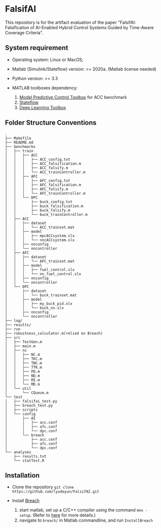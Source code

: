 # FalsifAI

This repository is for the artifact evaluation of the paper "FalsifAI: Falsification of AI-Enabled Hybrid Control Systems Guided by Time-Aware Coverage Criteria".

## System requirement


- Operating system: Linux or MacOS;

- Matlab (Simulink/Stateflow) version: >= 2020a. (Matlab license needed)

- Python version: >= 3.3

- MATLAB toolboxes dependency: 
  1. [Model Predictive Control Toolbox](https://www.mathworks.com/help/mpc/index.html) for ACC benchmark
  2. [Stateflow](https://www.mathworks.com/products/stateflow.html)
  3. [Deep Learning Toolbox](https://www.mathworks.com/products/deep-learning.html)

## Folder Structure Conventions

```
.
├── Makefile
├── README.md
├── benchmarks
│   ├── train
│   │   ├── ACC
│   │   │   ├── ACC_config.txt
│   │   │   ├── ACC_falsification.m
│   │   │   ├── ACC_falsify.m
│   │   │   └── ACC_trainController.m
│   │   ├── AFC
│   │   │   ├── AFC_config.txt
│   │   │   ├── AFC_falsification.m
│   │   │   ├── AFC_falsify.m
│   │   │   └── AFC_trainController.m
│   │   └── DPC
│   │       ├── buck_config.txt
│   │       ├── buck_falsification.m
│   │       ├── buck_falsify.m
│   │       └── buck_trainController.m
│   ├── ACC
│   │   ├── dataset
│   │   │   └── ACC_trainset.mat
│   │   ├── model
│   │   │   ├── mpcACCsystem.slx
│   │   │   └── nncACCsystem.slx
│   │   ├── nnconfig
│   │   └── nncontroller
│   ├── AFC
│   │   ├── dataset
│   │   │   └── AFC_trainset.mat
│   │   ├── model
│   │   │   ├── fuel_control.slx
│   │   │   └── nn_fuel_control.slx
│   │   ├── nnconfig
│   │   └── nncontroller
│   └── DPC
│       ├── dataset
│       │   └── buck_trainset.mat
│       ├── model
│       │   ├── my_buck_pid.slx
│       │   └── buck_nn.slx
│       ├── nnconfig
│       └── nncontroller
├── log/
├── results/
├── run
├── robustness_calculator.m(relied on Breach)
├── src
│   ├── TestGen.m
│   ├── main.m
│   ├── nc
│   │   ├── NC.m
│   │   ├── TKC.m
│   │   ├── TNC.m
│   │   ├── TTK.m
│   │   ├── PD.m
│   │   ├── ND.m
│   │   ├── MI.m
│   │   └── MD.m
│   └── util
│       └── CQueue.m
└── test
│   ├── falsifai_test.py
│   ├── breach_test.py
│   ├── scripts
│   └── config
│       ├── AI
│       │   ├── acc.conf
│       │   ├── afc.conf
│       │   └── dpc.conf
│       └── breach
│           ├── acc.conf
│           ├── afc.conf
│           └── dpc.conf
└── analyses
    ├── results.txt
    └── statTest.R

```

## Installation

- Clone the repository `git clone https://github.com/lyudeyun/FalsifAI.git`

- Install [Breach](https://github.com/decyphir/breach)
  1. start matlab, set up a C/C++ compiler using the command `mex -setup`. (Refer to [here](https://www.mathworks.com/help/matlab/matlabexternal/changing-default-compiler.html) for more details.)
  2. navigate to `breach/` in Matlab commandline, and run `InstallBreach`







